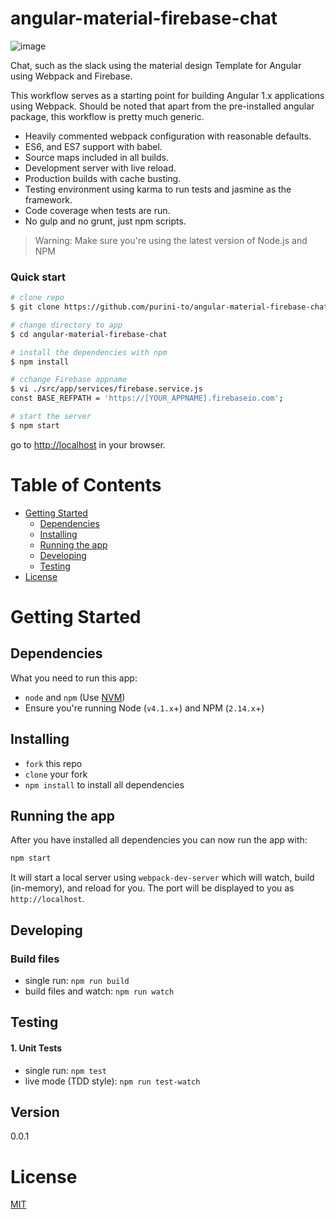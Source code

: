 # angular-material-firebase-chat

![image](https://raw.githubusercontent.com/purini-to/angular-material-firebase-chat/master/doc/img/appImage.gif)

Chat, such as the slack using the material design
Template for Angular using Webpack and Firebase.

This workflow serves as a starting point for building Angular 1.x applications using Webpack. Should be noted that apart from the pre-installed angular package, this workflow is pretty much generic.

* Heavily commented webpack configuration with reasonable defaults.
* ES6, and ES7 support with babel.
* Source maps included in all builds.
* Development server with live reload.
* Production builds with cache busting.
* Testing environment using karma to run tests and jasmine as the framework.
* Code coverage when tests are run.
* No gulp and no grunt, just npm scripts.

>Warning: Make sure you're using the latest version of Node.js and NPM

### Quick start

```bash
# clone repo
$ git clone https://github.com/purini-to/angular-material-firebase-chat

# change directory to app
$ cd angular-material-firebase-chat

# install the dependencies with npm
$ npm install

# cchange Firebase appname
$ vi ./src/app/services/firebase.service.js
const BASE_REFPATH = 'https://[YOUR_APPNAME].firebaseio.com';

# start the server
$ npm start
```

go to [http://localhost](http://localhost) in your browser.

# Table of Contents

* [Getting Started](#getting-started)
    * [Dependencies](#dependencies)
    * [Installing](#installing)
    * [Running the app](#running-the-app)
    * [Developing](#developing)
    * [Testing](#testing)
* [License](#license)

# Getting Started

## Dependencies

What you need to run this app:
* `node` and `npm` (Use [NVM](https://github.com/creationix/nvm))
* Ensure you're running Node (`v4.1.x`+) and NPM (`2.14.x`+)

## Installing

* `fork` this repo
* `clone` your fork
* `npm install` to install all dependencies

## Running the app

After you have installed all dependencies you can now run the app with:
```bash
npm start
```

It will start a local server using `webpack-dev-server` which will watch, build (in-memory), and reload for you. The port will be displayed to you as `http://localhost`.

## Developing

### Build files

* single run: `npm run build`
* build files and watch: `npm run watch`

## Testing

#### 1. Unit Tests

* single run: `npm test`
* live mode (TDD style): `npm run test-watch`

## Version
  0.0.1

# License

[MIT](/LICENSE)
